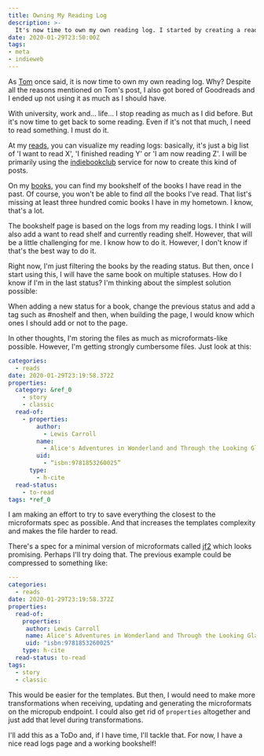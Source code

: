 ```yaml
---
title: Owning My Reading Log
description: >-
  It's now time to own my own reading log. I started by creating a reading logs page and supporting all the IndieWeb-related specs for this.
date: 2020-01-29T23:50:00Z
tags:
- meta
- indieweb
---
```


As [Tom](https://macwright.org/2017/12/11/indieweb-reading.html) once said, it is now time to own my own reading log. Why? Despite all the reasons mentioned on Tom's post, I also got bored of Goodreads and I ended up not using it as much as I should have.

<!--more-->

With university, work and… life… I stop reading as much as I did before. But it's now time to get back to some reading. Even if it's not that much, I need to read something. I must do it.

At my [reads](/readings/), you can visualize my reading logs: basically, it's just a big list of 'I want to read X', 'I finished reading Y' or 'I am now reading Z'. I will be primarily using the [indiebookclub](https://indiebookclub.biz/) service for now to create this kind of posts.

On my [books](/readings/), you can find my bookshelf of the books I have read in the past. Of course, you won't be able to find _all_ the books I've read. That list's missing at least three hundred comic books I have in my hometown. I know, that's a lot.

The bookshelf page is based on the logs from my reading logs. I think I will also add a want to read shelf and currently reading shelf. However, that will be a little challenging for me. I know how to do it. However, I don't know if that's the best way to do it.

Right now, I'm just filtering the books by the reading status. But then, once I start using this, I will have the same book on multiple statuses. How do I know if I'm in the last status? I'm thinking about the simplest solution possible:

When adding a new status for a book, change the previous status and add a tag such as #noshelf and then, when building the page, I would know which ones I should add or not to the page.

In other thoughts, I'm storing the files as much as microformats-like possible. However, I'm getting strongly cumbersome files. Just look at this:

```yaml
categories:
  - reads
date: 2020-01-29T23:19:58.372Z
properties:
  category: &ref_0
    - story
    - classic
  read-of:
    - properties:
        author:
          - Lewis Carroll
        name:
          - Alice's Adventures in Wonderland and Through the Looking Glass
        uid:
          - “isbn:9781853260025”
      type:
        - h-cite
  read-status:
    - to-read
tags: *ref_0
```

I am making an effort to try to save everything the closest to the microformats  spec as possible. And that increases the templates complexity and makes the file harder to read.

There's a spec for a minimal version of microformats called [jf2](http://microformats.org/wiki/jf2) which looks promising. Perhaps I'll try  doing that. The previous example could be compressed to something like:

```yaml
---
categories:
  - reads
date: 2020-01-29T23:19:58.372Z
properties:
  read-of:
  	properties:
     author: Lewis Carroll
     name: Alice's Adventures in Wonderland and Through the Looking Glass
     uid: "isbn:9781853260025"
    type: h-cite
  read-status: to-read
tags:
  - story
  - classic
```

This would be easier for the templates. But then, I would need to make more transformations when receiving, updating and generating the microformats on the micropub endpoint. I could also get rid of `properties` altogether and just add that level during transformations.

I'll add this as a ToDo and, if I have time, I'll tackle that. For now, I have a nice read logs page and a working bookshelf!

